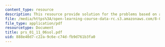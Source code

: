 ```yaml
---
content_type: resource
description: This resource provide solution for the problems based on angular acceleration.
file: /media/https%3A/open-learning-course-data-rc.s3.amazonaws.com/8-01l-physics-i-classical-mechanics-fall-2005/888e40d7c22a9c6ec74dfb9d761b3fa0_prs_01_11_06sol.pdf
file_type: application/pdf
resourcetype: Document
title: prs_01_11_06sol.pdf
uid: 888e40d7-c22a-9c6e-c74d-fb9d761b3fa0
---
```

